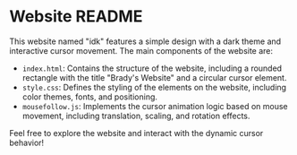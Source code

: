 # Website README

This website named "idk" features a simple design with a dark theme and interactive cursor movement. The main components of the website are:

- `index.html`: Contains the structure of the website, including a rounded rectangle with the title "Brady's Website" and a circular cursor element.
- `style.css`: Defines the styling of the elements on the website, including color themes, fonts, and positioning.
- `mousefollow.js`: Implements the cursor animation logic based on mouse movement, including translation, scaling, and rotation effects.

Feel free to explore the website and interact with the dynamic cursor behavior!
